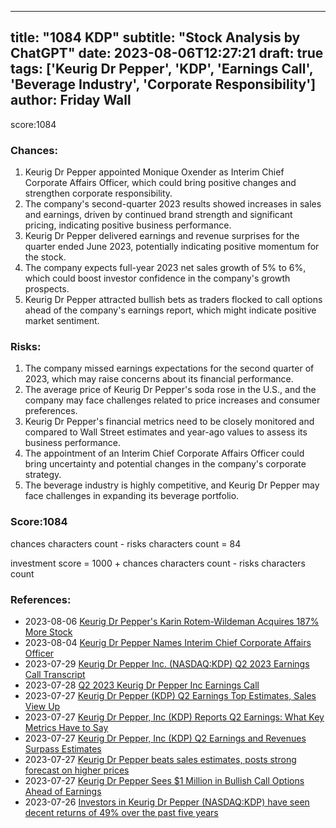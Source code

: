 
---
title: "1084 KDP"
subtitle: "Stock Analysis by ChatGPT"
date: 2023-08-06T12:27:21
draft: true
tags: ['Keurig Dr Pepper', 'KDP', 'Earnings Call', 'Beverage Industry', 'Corporate Responsibility']
author: Friday Wall
---

score:1084
### Chances:
1. Keurig Dr Pepper appointed Monique Oxender as Interim Chief Corporate Affairs Officer, which could bring positive changes and strengthen corporate responsibility.
2. The company's second-quarter 2023 results showed increases in sales and earnings, driven by continued brand strength and significant pricing, indicating positive business performance.
3. Keurig Dr Pepper delivered earnings and revenue surprises for the quarter ended June 2023, potentially indicating positive momentum for the stock.
4. The company expects full-year 2023 net sales growth of 5% to 6%, which could boost investor confidence in the company's growth prospects.
5. Keurig Dr Pepper attracted bullish bets as traders flocked to call options ahead of the company's earnings report, which might indicate positive market sentiment.
### Risks:
1. The company missed earnings expectations for the second quarter of 2023, which may raise concerns about its financial performance.
2. The average price of Keurig Dr Pepper's soda rose in the U.S., and the company may face challenges related to price increases and consumer preferences.
3. Keurig Dr Pepper's financial metrics need to be closely monitored and compared to Wall Street estimates and year-ago values to assess its business performance.
4. The appointment of an Interim Chief Corporate Affairs Officer could bring uncertainty and potential changes in the company's corporate strategy.
5. The beverage industry is highly competitive, and Keurig Dr Pepper may face challenges in expanding its beverage portfolio.
### Score:1084
chances characters count - risks characters count = 84

investment score = 1000 + chances characters count - risks characters count
### References:
- 2023-08-06 [Keurig Dr Pepper's Karin Rotem-Wildeman Acquires 187% More Stock](https://finance.yahoo.com/news/keurig-dr-peppers-karin-rotem-120852582.html?.tsrc=rss)
- 2023-08-04 [Keurig Dr Pepper Names Interim Chief Corporate Affairs Officer](https://finance.yahoo.com/news/keurig-dr-pepper-names-interim-130000281.html?.tsrc=rss)
- 2023-07-29 [Keurig Dr Pepper Inc. (NASDAQ:KDP) Q2 2023 Earnings Call Transcript](https://finance.yahoo.com/news/keurig-dr-pepper-inc-nasdaq-074128844.html?.tsrc=rss)
- 2023-07-28 [Q2 2023 Keurig Dr Pepper Inc Earnings Call](https://finance.yahoo.com/news/q2-2023-keurig-dr-pepper-021901714.html?.tsrc=rss)
- 2023-07-27 [Keurig Dr Pepper (KDP) Q2 Earnings Top Estimates, Sales View Up](https://finance.yahoo.com/news/keurig-dr-pepper-kdp-q2-154800503.html?.tsrc=rss)
- 2023-07-27 [Keurig Dr Pepper, Inc (KDP) Reports Q2 Earnings: What Key Metrics Have to Say](https://finance.yahoo.com/news/keurig-dr-pepper-inc-kdp-143007346.html?.tsrc=rss)
- 2023-07-27 [Keurig Dr Pepper, Inc (KDP) Q2 Earnings and Revenues Surpass Estimates](https://finance.yahoo.com/news/keurig-dr-pepper-inc-kdp-122515773.html?.tsrc=rss)
- 2023-07-27 [Keurig Dr Pepper beats sales estimates, posts strong forecast on higher prices](https://finance.yahoo.com/news/keurig-dr-pepper-beats-sales-122115112.html?.tsrc=rss)
- 2023-07-27 [Keurig Dr Pepper Sees $1 Million in Bullish Call Options Ahead of Earnings](https://finance.yahoo.com/news/keurig-dr-pepper-sees-1-181644733.html?.tsrc=rss)
- 2023-07-26 [Investors in Keurig Dr Pepper (NASDAQ:KDP) have seen decent returns of 49% over the past five years](https://finance.yahoo.com/news/investors-keurig-dr-pepper-nasdaq-124815562.html?.tsrc=rss)


                